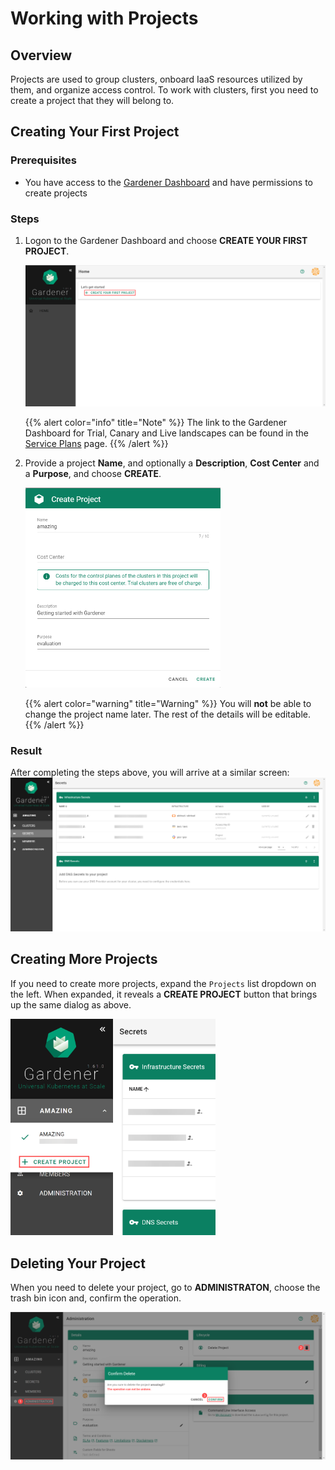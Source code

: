 # Working with Projects

## Overview

Projects are used to group clusters, onboard IaaS resources utilized by them, and organize access control.
To work with clusters, first you need to create a project that they will belong to.

## Creating Your First Project

### Prerequisites
- You have access to the [Gardener Dashboard](https://dashboard.garden.dev.canary.ondemand.com/) and have permissions to create projects

### Steps

1. Logon to the Gardener Dashboard and choose **CREATE YOUR FIRST PROJECT**.
  
    <img class="gs-image" src="../images/00-create-project.png">

    {{% alert color="info"  title="Note" %}}
    The link to the Gardener Dashboard for Trial, Canary and Live landscapes can be found in the [Service Plans](https://pages.github.tools.sap/kubernetes/gardener/serviceplans/) page.
    {{% /alert %}}

2. Provide a project **Name**, and optionally a **Description**, **Cost Center** and a **Purpose**, and choose **CREATE**.

    <img class="gs-image" style="max-width:65%" src="../images/01-provide-project-details.png">

    {{% alert color="warning"  title="Warning" %}}
    You will **not** be able to change the project name later. The rest of the details will be editable.
    {{% /alert %}}

### Result

After completing the steps above, you will arrive at a similar screen:
  <img class="gs-image" src="../images/02-create-project-done.png">

## Creating More Projects

If you need to create more projects, expand the `Projects` list dropdown on the left. When expanded, it reveals a **CREATE PROJECT** button that brings up the same dialog as above.

<img class="gs-image" style="max-width:65%" src="../images/03-create-project-1.png">

## Deleting Your Project

When you need to delete your project, go to **ADMINISTRATON**, choose the trash bin icon and, confirm the operation.

<img class="gs-image" src="../images/04-delete-project.png">
